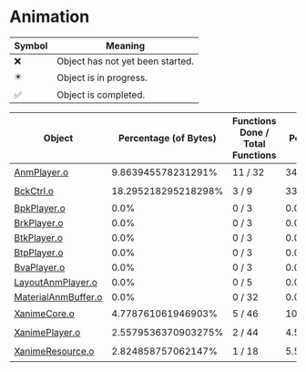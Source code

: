 # Animation
| Symbol | Meaning 
| ------------- | ------------- 
| :x: | Object has not yet been started. 
| :eight_pointed_black_star: | Object is in progress. 
| :white_check_mark: | Object is completed. 


| Object | Percentage (of Bytes) | Functions Done / Total Functions | Percentage (Functions) | Status 
| ------------- | ------------- | ------------- | ------------- | ------------- 
| [AnmPlayer.o](https://github.com/shibbo/Petari/blob/master/docs/lib/Game/Animation/AnmPlayer.md) | 9.863945578231291% | 11 / 32 | 34.375% | :eight_pointed_black_star: 
| [BckCtrl.o](https://github.com/shibbo/Petari/blob/master/docs/lib/Game/Animation/BckCtrl.md) | 18.295218295218298% | 3 / 9 | 33.33333333333333% | :eight_pointed_black_star: 
| [BpkPlayer.o](https://github.com/shibbo/Petari/blob/master/docs/lib/Game/Animation/BpkPlayer.md) | 0.0% | 0 / 3 | 0.0% | :x: 
| [BrkPlayer.o](https://github.com/shibbo/Petari/blob/master/docs/lib/Game/Animation/BrkPlayer.md) | 0.0% | 0 / 3 | 0.0% | :x: 
| [BtkPlayer.o](https://github.com/shibbo/Petari/blob/master/docs/lib/Game/Animation/BtkPlayer.md) | 0.0% | 0 / 3 | 0.0% | :x: 
| [BtpPlayer.o](https://github.com/shibbo/Petari/blob/master/docs/lib/Game/Animation/BtpPlayer.md) | 0.0% | 0 / 3 | 0.0% | :x: 
| [BvaPlayer.o](https://github.com/shibbo/Petari/blob/master/docs/lib/Game/Animation/BvaPlayer.md) | 0.0% | 0 / 3 | 0.0% | :x: 
| [LayoutAnmPlayer.o](https://github.com/shibbo/Petari/blob/master/docs/lib/Game/Animation/LayoutAnmPlayer.md) | 0.0% | 0 / 5 | 0.0% | :x: 
| [MaterialAnmBuffer.o](https://github.com/shibbo/Petari/blob/master/docs/lib/Game/Animation/MaterialAnmBuffer.md) | 0.0% | 0 / 32 | 0.0% | :x: 
| [XanimeCore.o](https://github.com/shibbo/Petari/blob/master/docs/lib/Game/Animation/XanimeCore.md) | 4.778761061946903% | 5 / 46 | 10.869565217391305% | :eight_pointed_black_star: 
| [XanimePlayer.o](https://github.com/shibbo/Petari/blob/master/docs/lib/Game/Animation/XanimePlayer.md) | 2.5579536370903275% | 2 / 44 | 4.545454545454546% | :eight_pointed_black_star: 
| [XanimeResource.o](https://github.com/shibbo/Petari/blob/master/docs/lib/Game/Animation/XanimeResource.md) | 2.824858757062147% | 1 / 18 | 5.555555555555555% | :eight_pointed_black_star: 
